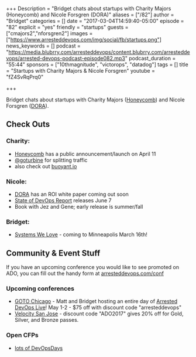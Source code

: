 +++
Description = "Bridget chats about startups with Charity Majors (Honeycomb) and Nicole Forsgren (DORA)"
aliases = ["/82"]
author = "Bridget"
categories = []
date = "2017-03-04T14:59:40-05:00"
episode = "82"
explicit = "yes"
friendly = "startups"
guests = ["cmajors2","nforsgren2"]
images = ["https://www.arresteddevops.com/img/social/fb/startups.png"]
news_keywords = []
podcast = "https://media.blubrry.com/arresteddevops/content.blubrry.com/arresteddevops/arrested-devops-podcast-episode082.mp3"
podcast_duration = "55:44"
sponsors = ["10thmagnitude", "victorops", "datadog"]
tags = []
title = "Startups with Charity Majors & Nicole Forsgren"
youtube = "fZ4SvRqPrq0"

+++

Bridget chats about startups with Charity Majors ([Honeycomb](https://honeycomb.io)) and Nicole Forsgren ([DORA](https://devops-research.com/)).


## Check Outs

### Charity: 
- [Honeycomb](https://honeycomb.io) has a public announcement/launch on April 11
- [@goturbine](http://turbinelabs.io/) for splitting traffic
- also check out [buoyant.io](https://buoyant.io/)


### Nicole: 
- [DORA](https://devops-research.com/) has an ROI white paper coming out soon
- [State of DevOps Report](https://devops-research.com/research.html) releases June 7
- Book with Jez and Gene; early release is summer/fall

### Bridget: 
- [Systems We Love](https://systemswe.love/) - coming to Minneapolis March 16th!

## Community & Event Stuff

If you have an upcoming conference you would like to see promoted on ADO, you can fill out the handy form at [arresteddevops.com/conf](https://arresteddevops.com/conf)

### Upcoming conferences

- [GOTO Chicago](https://gotochgo.com/) - Matt and Bridget hosting an entire day of [Arrested DevOps Live](https://gotochgo.com/2017/tracks/43)! May 1-2 - $75 off with discount code "arresteddevops"
- [Velocity San Jose](https://conferences.oreilly.com/velocity/vl-ca) - discount code "ADO2017" gives 20% off for Gold, Silver, and Bronze passes.

### Open CFPs

* [lots of DevOpsDays](https://devopsdays.org/speaking)

